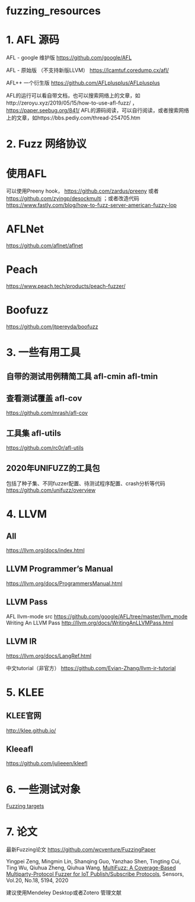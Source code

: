 # fuzzing_resources


# 1. AFL 源码

AFL - google 维护版
https://github.com/google/AFL

AFL - 原始版 （不支持新版LLVM）
https://lcamtuf.coredump.cx/afl/

AFL++ 一个衍生版
https://github.com/AFLplusplus/AFLplusplus

AFL的运行可以看自带文档，也可以搜索网络上的文章，如http://zeroyu.xyz/2019/05/15/how-to-use-afl-fuzz/  ，  https://paper.seebug.org/841/
AFL的源码阅读，可以自行阅读，或者搜索网络上的文章，如https://bbs.pediy.com/thread-254705.htm

# 2. Fuzz 网络协议

# 使用AFL
可以使用Preeny hook，
https://github.com/zardus/preeny
或者 https://github.com/zyingp/desockmulti
；或者改造代码 https://www.fastly.com/blog/how-to-fuzz-server-american-fuzzy-lop

# AFLNet

https://github.com/aflnet/aflnet

# Peach
https://www.peach.tech/products/peach-fuzzer/

# Boofuzz
https://github.com/jtpereyda/boofuzz

# 3. 一些有用工具

## 自带的测试用例精简工具 afl-cmin afl-tmin

## 查看测试覆盖 afl-cov
https://github.com/mrash/afl-cov

## 工具集 afl-utils
https://github.com/rc0r/afl-utils

## 2020年UNIFUZZ的工具包
包括了种子集、不同fuzzer配置、待测试程序配置、crash分析等代码
https://github.com/unifuzz/overview


# 4. LLVM

## All
https://llvm.org/docs/index.html

## LLVM Programmer’s Manual
https://llvm.org/docs/ProgrammersManual.html

## LLVM Pass
AFL llvm-mode src
https://github.com/google/AFL/tree/master/llvm_mode
Writing An LLVM Pass
http://llvm.org/docs/WritingAnLLVMPass.html

## LLVM IR
https://llvm.org/docs/LangRef.html

中文tutorial（非官方）
https://github.com/Evian-Zhang/llvm-ir-tutorial

# 5. KLEE

## KLEE官网
http://klee.github.io/

## Kleeafl
https://github.com/julieeen/kleefl

# 6. 一些测试对象
[Fuzzing targets](./fuzzing_targets.md)

# 7. 论文

最新Fuzzing论文
https://github.com/wcventure/FuzzingPaper

Yingpei Zeng, Mingmin Lin, Shanqing Guo, Yanzhao Shen, Tingting Cui, Ting Wu, Qiuhua Zheng, Qiuhua Wang, [MultiFuzz: A Coverage-Based Multiparty-Protocol Fuzzer for IoT Publish/Subscribe Protocols](https://zyingp.github.io/files/MultiFuzz.pdf), Sensors, Vol.20, No.18, 5194, 2020 

建议使用Mendeley Desktop或者Zotero 管理文献

